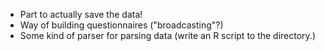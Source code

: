 
+ Part to actually save the data!
+ Way of building questionnaires ("broadcasting"?)
+ Some kind of parser for parsing data (write an R script to the directory.)